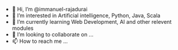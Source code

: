 - 👋 Hi, I’m @immanuel-rajadurai
- 👀 I’m interested in Artificial intelligence, Python, Java, Scala
- 🌱 I’m currently learning Web Development, AI and other relevent modules
- 💞️ I’m looking to collaborate on ...
- 📫 How to reach me ...

<!---
immanuel-rajadurai/immanuel-rajadurai is a ✨ special ✨ repository because its `README.md` (this file) appears on your GitHub profile.
You can click the Preview link to take a look at your changes.
--->
